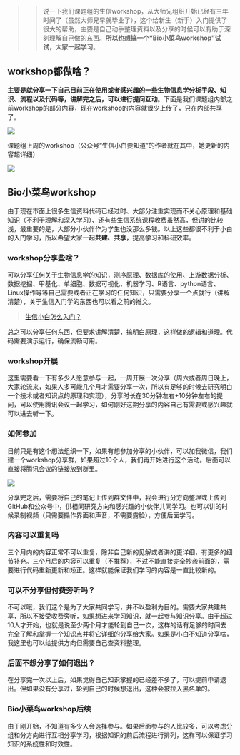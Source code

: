>> 说一下我们课题组的生信workshop，从大师兄组织开始已经有三年时间了（虽然大师兄早就毕业了），这个给新生（新手）入门提供了很大的帮助，主要是自己动手整理资料以及分享的时候可以有助于深刻理解自己做的东西。**所以也想搞一个“Bio小菜鸟workshop”试试，大家一起学习**。

## workshop都做啥？

**主要是就分享一下自己目前正在使用或者感兴趣的一些生物信息学分析手段、知识、流程以及代码等，讲解完之后，可以进行提问互动**。下面是我们课题组内部之前workshop的部分内容，现在workshop的内容就很少上传了，只在内部共享了。

![](https://files.mdnice.com/user/23696/aeeedeeb-5f0b-495a-bc7a-0c4ee5e26e72.png)


课题组上周的workshop（公众号“生信小白要知道”的作者就在其中，她更新的内容超详细）

![](https://files.mdnice.com/user/23696/56e5c728-7d4c-4a6d-be31-bd5d9c3b1811.png)

## Bio小菜鸟workshop

由于现在市面上很多生信资料代码已经过时、大部分注重实现而不关心原理和基础知识（不利于理解和深入学习）、还有些生信系统课程收费虽然高，但讲的比较浅，最重要的是，大部分小伙伴作为学生也没那么多钱。以上这些都很不利于小白的入门学习，所以希望大家一起**共建、共享**，提高学习和科研效率。

### workshop分享些啥？

可以分享任何关于生物信息学的知识，测序原理、数据库的使用、上游数据分析、数据挖掘、甲基化、单细胞、数据可视化、机器学习、R语言、python语言、Linux操作等等自己需要或者正在学习的任何知识，只需要分享一个点就行（讲解清楚），关于生信入门学的东西也可以看之前的推文。

> [生信小白怎么入门？](https://mp.weixin.qq.com/s?__biz=Mzg2NjYzNjQ4Ng==&mid=2247486180&idx=1&sn=ca23d87c7a3ea0647c160a4baa0ee295&chksm=ce468d4df931045b3877ef888d35b85616c6b2e609c9568825d07cacfb155b93e11aa5930bd1&token=62226375&lang=zh_CN#rd)


总之可以分享任何东西，但要求讲解清楚，搞明白原理，这样做的逻辑和道理。代码需要演示运行，确保流畅可用。

### workshop开展

这里需要看一下有多少人愿意参与一起，一周开展一次分享（周六或者周日晚上，大家轮流来，如果人多可能几个月才需要分享一次，所以有足够的时候去研究明白一个技术或者知识点的原理和实现），分享时长在30分钟左右+10分钟左右的提问，可以使用腾讯会议一起学习，如何刚好这期分享的内容自己有需要或感兴趣就可以进去听一下。


### 如何参加

目前只是有这个想法组织一下，如果有想参加分享的小伙伴，可以加我微信，我们建一个workshop分享群，如果超过10个人，我们再开始进行这个活动。后面可以直接将腾讯会议的链接放到群里。

![](https://files.mdnice.com/user/23696/63eeb9c4-4697-4d28-bf71-ed423301f5f0.png)

分享完之后，需要将自己的笔记上传到群文件中，我会进行分方向整理或上传到GitHub和公众号中，供相同研究方向和感兴趣的小伙伴共同学习。也可以讲的时候录制视频（只需要操作界面和声音，不需要露脸），方便后面学习。

### 内容可以重复吗

三个月内的内容正常不可以重复，除非自己新的见解或者讲的更详细，有更多的细节补充。三个月后的内容可以重复（不推荐），不过不能直接完全抄袭前面的，需要进行代码重新更新和矫正。这样就能保证我们学习的内容是一直比较新的。

### 可以不分享但付费旁听吗？

不可以哦，我们这个是为了大家共同学习，并不以盈利为目的。需要大家共建共享，所以不接受收费旁听，如果想进来学习知识，就一起参与知识分享。由于超过10人才开始，也就是说至少两个月才能轮到自己一次，这样的话有足够的时间去完全了解和掌握一个知识点并将它详细的分享给大家。如果是小白不知道分享啥，我这里也可以给提供方向但需要自己查资料整理。

### 后面不想分享了如何退出？

在分享完一次以上后，如果觉得自己知识掌握的已经差不多了，可以提前申请退出。但如果没有分享过，轮到自己的时候想退出，这种会被拉入黑名单的。




### Bio小菜鸟workshop后续

由于刚开始，不知道有多少人会选择参与。如果后面参与的人比较多，可以考虑分组和分方向进行互相分享学习，根据知识的前后流程进行排列，这样可以保证学习知识的系统性和时效性。





